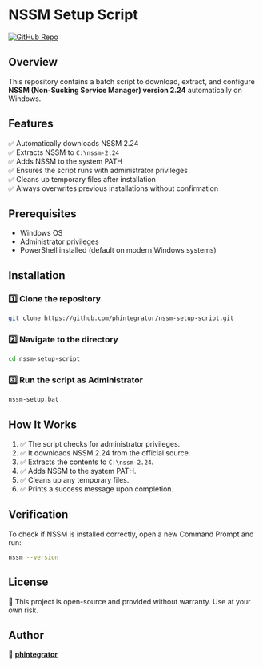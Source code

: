 # NSSM Setup Script

[![GitHub Repo](https://img.shields.io/badge/GitHub-Repository-blue?logo=github)](https://github.com/phintegrator/nssm-setup-script.git)

## Overview
This repository contains a batch script to download, extract, and configure **NSSM (Non-Sucking Service Manager) version 2.24** automatically on Windows.

## Features
✅ Automatically downloads NSSM 2.24  
✅ Extracts NSSM to `C:\nssm-2.24`  
✅ Adds NSSM to the system PATH  
✅ Ensures the script runs with administrator privileges  
✅ Cleans up temporary files after installation  
✅ Always overwrites previous installations without confirmation  

## Prerequisites
- Windows OS
- Administrator privileges
- PowerShell installed (default on modern Windows systems)

## Installation
### 1️⃣ Clone the repository
```sh
git clone https://github.com/phintegrator/nssm-setup-script.git
```

### 2️⃣ Navigate to the directory
```sh
cd nssm-setup-script
```

### 3️⃣ Run the script as Administrator
```sh
nssm-setup.bat
```

## How It Works
1. ✅ The script checks for administrator privileges.
2. ✅ It downloads NSSM 2.24 from the official source.
3. ✅ Extracts the contents to `C:\nssm-2.24`.
4. ✅ Adds NSSM to the system PATH.
5. ✅ Cleans up any temporary files.
6. ✅ Prints a success message upon completion.

## Verification
To check if NSSM is installed correctly, open a new Command Prompt and run:
```sh
nssm --version
```

## License
📝 This project is open-source and provided without warranty. Use at your own risk.

## Author
👤 **[phintegrator](https://github.com/phintegrator)**

